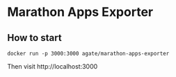 # Marathon Apps Exporter

## How to start

`docker run -p 3000:3000 agate/marathon-apps-exporter`

Then visit http://localhost:3000
